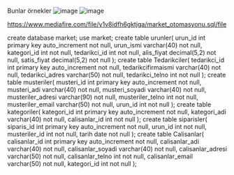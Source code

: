 Bunlar örnekler
![image](https://github.com/06berkan06/Market-Otamasyonu/assets/113473925/8bdd9d5f-ad5e-455e-bebd-3fd155266451)
![image](https://github.com/06berkan06/Market-Otamasyonu/assets/113473925/1277513e-9585-4879-8ede-c3c445b2439e)

https://www.mediafire.com/file/y1v8idfh6gktjga/market_otomasyonu.sql/file

create database market;
use market;
create table urunler(
urun_id int primary key auto_increment not null,
urun_ismi varchar(40) not null,
kategori_id int not null,
tedarikci_id int not null,
alis_fiyat decimal(5,2) not null,
satis_fiyat decimal(5,2) not null
);
create table Tedarikciler(
tedarikci_id int primary key auto_increment not null,
tedarikcifirmaismi varchar(40) not null,
tedarikci_adres varchar(50) not null,
tedarikci_telno int not null
);
create table musteriler(
musteri_id int primary key auto_increment not null,
musteri_adi varchar(40) not null,
musteri_soyadi varchar(40) not null,
musteriler_adresi varchar(90) not null,
musteriler_telno int not null,
musteriler_email varchar(50) not null,
urun_id int not null
);
create table kategoriler(
kategori_id int primary key auto_increment not null,
kategori_adi varchar(40) not null,
calisanlar_id int not null
);
create table siparisler(
siparis_id int primary key auto_increment not null,
urun_id int not null,
musteriler_id int not null,
tarih date not null
);
create table Calisanlar(
calisanlar_id int primary key auto_increment not null,
calisanlar_adi varchar(40) not null,
calisanlar_soyadi varchar(40) not null,
calisanlar_adresi varchar(50) not null,
calisanlar_telno int not null,
calisanlar_email varchar(50) not null,
kategori_id int not null
);


